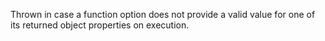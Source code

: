 
Thrown in case a function option does not provide a valid value for one of its
returned object properties on execution.

<a id="ERR_INVALID_RETURN_PROPERTY_VALUE"></a>

